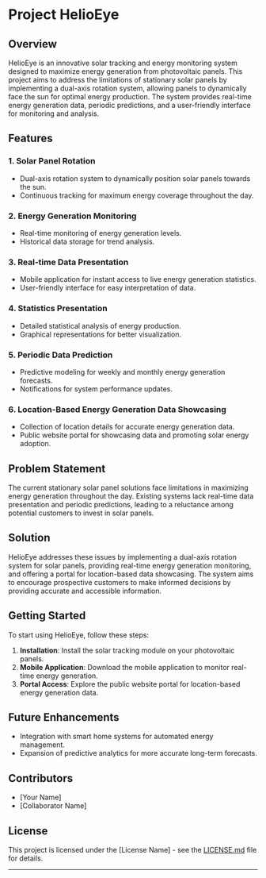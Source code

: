 # Project HelioEye

## Overview

HelioEye is an innovative solar tracking and energy monitoring system designed to maximize energy generation from photovoltaic panels. This project aims to address the limitations of stationary solar panels by implementing a dual-axis rotation system, allowing panels to dynamically face the sun for optimal energy production. The system provides real-time energy generation data, periodic predictions, and a user-friendly interface for monitoring and analysis.

## Features

### 1. Solar Panel Rotation

- Dual-axis rotation system to dynamically position solar panels towards the sun.
- Continuous tracking for maximum energy coverage throughout the day.

### 2. Energy Generation Monitoring

- Real-time monitoring of energy generation levels.
- Historical data storage for trend analysis.

### 3. Real-time Data Presentation

- Mobile application for instant access to live energy generation statistics.
- User-friendly interface for easy interpretation of data.

### 4. Statistics Presentation

- Detailed statistical analysis of energy production.
- Graphical representations for better visualization.

### 5. Periodic Data Prediction

- Predictive modeling for weekly and monthly energy generation forecasts.
- Notifications for system performance updates.

### 6. Location-Based Energy Generation Data Showcasing

- Collection of location details for accurate energy generation data.
- Public website portal for showcasing data and promoting solar energy adoption.

## Problem Statement

The current stationary solar panel solutions face limitations in maximizing energy generation throughout the day. Existing systems lack real-time data presentation and periodic predictions, leading to a reluctance among potential customers to invest in solar panels.

## Solution

HelioEye addresses these issues by implementing a dual-axis rotation system for solar panels, providing real-time energy generation monitoring, and offering a portal for location-based data showcasing. The system aims to encourage prospective customers to make informed decisions by providing accurate and accessible information.

## Getting Started

To start using HelioEye, follow these steps:

1. **Installation**: Install the solar tracking module on your photovoltaic panels.
2. **Mobile Application**: Download the mobile application to monitor real-time energy generation.
3. **Portal Access**: Explore the public website portal for location-based energy generation data.

## Future Enhancements

- Integration with smart home systems for automated energy management.
- Expansion of predictive analytics for more accurate long-term forecasts.

## Contributors

- [Your Name]
- [Collaborator Name]

## License

This project is licensed under the [License Name] - see the [LICENSE.md](LICENSE.md) file for details.

---
